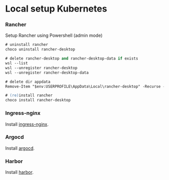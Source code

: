 # Local setup Kubernetes

### Rancher

Setup Rancher using Powershell (admin mode)

```ps
# uninstall rancher
choco uninstall rancher-desktop

# delete rancher-desktop and rancher-desktop-data if exists
wsl --list
wsl --unregister rancher-desktop
wsl --unregister rancher-desktop-data

# delete dir appdata
Remove-Item "$env:USERPROFILE\AppData\Local\rancher-desktop" -Recurse -Force

# (re)install rancher
choco install rancher-desktop
```

### Ingress-nginx

Install [ingress-nginx](ingress-nginx).


### Argocd
Install [argocd](argocd).

### Harbor
Install [harbor](harbor).
